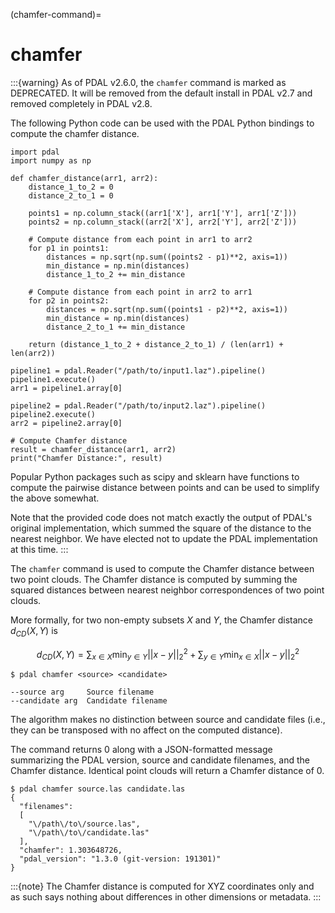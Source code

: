 (chamfer-command)=

# chamfer

:::{warning}
As of PDAL v2.6.0, the `chamfer` command is marked as DEPRECATED. It will be
removed from the default install in PDAL v2.7 and removed completely in PDAL
v2.8.

The following Python code can be used with the PDAL Python bindings to compute
the chamfer distance.

```
import pdal
import numpy as np

def chamfer_distance(arr1, arr2):
    distance_1_to_2 = 0
    distance_2_to_1 = 0

    points1 = np.column_stack((arr1['X'], arr1['Y'], arr1['Z']))
    points2 = np.column_stack((arr2['X'], arr2['Y'], arr2['Z']))

    # Compute distance from each point in arr1 to arr2
    for p1 in points1:
        distances = np.sqrt(np.sum((points2 - p1)**2, axis=1))
        min_distance = np.min(distances)
        distance_1_to_2 += min_distance

    # Compute distance from each point in arr2 to arr1
    for p2 in points2:
        distances = np.sqrt(np.sum((points1 - p2)**2, axis=1))
        min_distance = np.min(distances)
        distance_2_to_1 += min_distance

    return (distance_1_to_2 + distance_2_to_1) / (len(arr1) + len(arr2))

pipeline1 = pdal.Reader("/path/to/input1.laz").pipeline()
pipeline1.execute()
arr1 = pipeline1.array[0]

pipeline2 = pdal.Reader("/path/to/input2.laz").pipeline()
pipeline2.execute()
arr2 = pipeline2.array[0]

# Compute Chamfer distance
result = chamfer_distance(arr1, arr2)
print("Chamfer Distance:", result)
```

Popular Python packages such as scipy and sklearn have functions to compute
the pairwise distance between points and can be used to simplify the above
somewhat.

Note that the provided code does not match exactly the output of PDAL's
original implementation, which summed the square of the distance to the
nearest neighbor. We have elected not to update the PDAL implementation at
this time.
:::

The `chamfer` command is used to compute the Chamfer distance between two
point clouds. The Chamfer distance is computed by summing the squared distances
between nearest neighbor correspondences of two point clouds.

More formally, for two non-empty subsets $X$ and $Y$, the Chamfer
distance $d_{CD}(X,Y)$ is

$$
d_{CD}(X,Y) = \sum_{x \in X} \operatorname*{min}_{y \in Y} ||x-y||^2_2 + \sum_{y \in Y} \operatorname*{min}_{x \in X} ||x-y||^2_2
$$

```
$ pdal chamfer <source> <candidate>
```

```
--source arg     Source filename
--candidate arg  Candidate filename
```

The algorithm makes no distinction between source and candidate files (i.e.,
they can be transposed with no affect on the computed distance).

The command returns 0 along with a JSON-formatted message summarizing the PDAL
version, source and candidate filenames, and the Chamfer distance. Identical
point clouds will return a Chamfer distance of 0.

```
$ pdal chamfer source.las candidate.las
{
  "filenames":
  [
    "\/path\/to\/source.las",
    "\/path\/to\/candidate.las"
  ],
  "chamfer": 1.303648726,
  "pdal_version": "1.3.0 (git-version: 191301)"
}
```

:::{note}
The Chamfer distance is computed for XYZ coordinates only and as such says
nothing about differences in other dimensions or metadata.
:::
